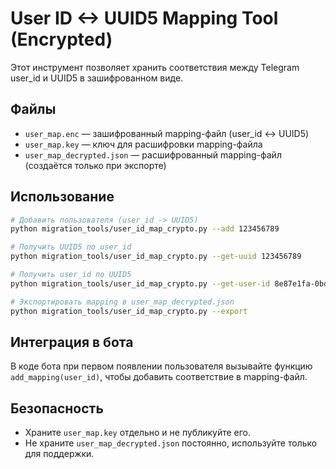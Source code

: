 # User ID <-> UUID5 Mapping Tool (Encrypted)

Этот инструмент позволяет хранить соответствия между Telegram user_id и UUID5 в зашифрованном виде.

## Файлы
- `user_map.enc` — зашифрованный mapping-файл (user_id <-> UUID5)
- `user_map.key` — ключ для расшифровки mapping-файла
- `user_map_decrypted.json` — расшифрованный mapping-файл (создаётся только при экспорте)

## Использование

```bash
# Добавить пользователя (user_id -> UUID5)
python migration_tools/user_id_map_crypto.py --add 123456789

# Получить UUID5 по user_id
python migration_tools/user_id_map_crypto.py --get-uuid 123456789

# Получить user_id по UUID5
python migration_tools/user_id_map_crypto.py --get-user-id 8e87e1fa-0bd8-5e2c-91b6-6218f7dd9f43

# Экспортировать mapping в user_map_decrypted.json
python migration_tools/user_id_map_crypto.py --export
```

## Интеграция в бота

В коде бота при первом появлении пользователя вызывайте функцию `add_mapping(user_id)`, чтобы добавить соответствие в mapping-файл.

## Безопасность
- Храните `user_map.key` отдельно и не публикуйте его.
- Не храните `user_map_decrypted.json` постоянно, используйте только для поддержки. 